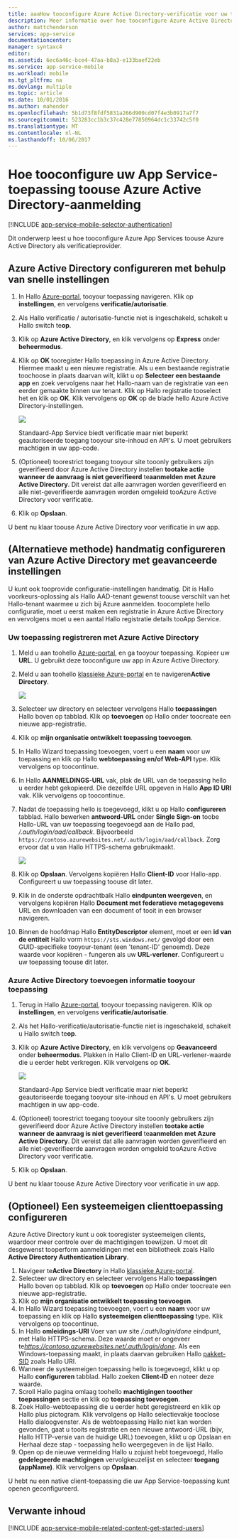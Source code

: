 ```yaml
---
title: aaaHow tooconfigure Azure Active Directory-verificatie voor uw toepassing App Services
description: Meer informatie over hoe tooconfigure Azure Active Directory-verificatie voor uw App Services-toepassing.
author: mattchenderson
services: app-service
documentationcenter: 
manager: syntaxc4
editor: 
ms.assetid: 6ec6a46c-bce4-47aa-b8a3-e133baef22eb
ms.service: app-service-mobile
ms.workload: mobile
ms.tgt_pltfrm: na
ms.devlang: multiple
ms.topic: article
ms.date: 10/01/2016
ms.author: mahender
ms.openlocfilehash: 5b1d73f8fdf5831a266d900cd07f4e3b0917a7f7
ms.sourcegitcommit: 523283cc1b3c37c428e77850964dc1c33742c5f0
ms.translationtype: MT
ms.contentlocale: nl-NL
ms.lasthandoff: 10/06/2017
---
```

# <a name="how-tooconfigure-your-app-service-application-toouse-azure-active-directory-login"></a>Hoe tooconfigure uw App Service-toepassing toouse Azure Active Directory-aanmelding
[!INCLUDE [app-service-mobile-selector-authentication](../../includes/app-service-mobile-selector-authentication.md)]

Dit onderwerp leest u hoe tooconfigure Azure App Services toouse Azure Active Directory als verificatieprovider.

## <a name="express"></a>Azure Active Directory configureren met behulp van snelle instellingen
1. In Hallo [Azure-portal], tooyour toepassing navigeren. Klik op **instellingen**, en vervolgens **verificatie/autorisatie**.
2. Als Hallo verificatie / autorisatie-functie niet is ingeschakeld, schakelt u Hallo switch te**op**.
3. Klik op **Azure Active Directory**, en klik vervolgens op **Express** onder **beheermodus**.
4. Klik op **OK** tooregister Hallo toepassing in Azure Active Directory. Hiermee maakt u een nieuwe registratie. Als u een bestaande registratie toochoose in plaats daarvan wilt, klikt u op **Selecteer een bestaande app** en zoek vervolgens naar het Hallo-naam van de registratie van een eerder gemaakte binnen uw tenant.
   Klik op Hallo registratie tooselect het en klik op **OK**. Klik vervolgens op **OK** op de blade hello Azure Active Directory-instellingen.
   
   ![][0]
   
   Standaard-App Service biedt verificatie maar niet beperkt geautoriseerde toegang tooyour site-inhoud en API's. U moet gebruikers machtigen in uw app-code.
5. (Optioneel) toorestrict toegang tooyour site tooonly gebruikers zijn geverifieerd door Azure Active Directory instellen **tootake actie wanneer de aanvraag is niet geverifieerd** te**aanmelden met Azure Active Directory**. Dit vereist dat alle aanvragen worden geverifieerd en alle niet-geverifieerde aanvragen worden omgeleid tooAzure Active Directory voor verificatie.
6. Klik op **Opslaan**.

U bent nu klaar toouse Azure Active Directory voor verificatie in uw app.

## <a name="advanced"></a>(Alternatieve methode) handmatig configureren van Azure Active Directory met geavanceerde instellingen
U kunt ook tooprovide configuratie-instellingen handmatig. Dit is Hallo voorkeurs-oplossing als Hallo AAD-tenant gewenst toouse verschilt van het Hallo-tenant waarmee u zich bij Azure aanmelden. toocomplete hello configuratie, moet u eerst maken een registratie in Azure Active Directory en vervolgens moet u een aantal Hallo registratie details tooApp Service.

### <a name="register"></a>Uw toepassing registreren met Azure Active Directory
1. Meld u aan toohello [Azure-portal], en ga tooyour toepassing. Kopieer uw **URL**. U gebruikt deze tooconfigure uw app in Azure Active Directory.
2. Meld u aan toohello [klassieke Azure-portal] en te navigeren**Active Directory**.
   
    ![][2]
3. Selecteer uw directory en selecteer vervolgens Hallo **toepassingen** Hallo boven op tabblad. Klik op **toevoegen** op Hallo onder toocreate een nieuwe app-registratie.
4. Klik op **mijn organisatie ontwikkelt toepassing toevoegen**.
5. In Hallo Wizard toepassing toevoegen, voert u een **naam** voor uw toepassing en klik op Hallo **webtoepassing en/of Web-API** type. Klik vervolgens op toocontinue.
6. In Hallo **AANMELDINGS-URL** vak, plak de URL van de toepassing hello u eerder hebt gekopieerd. Die dezelfde URL opgeven in Hallo **App ID URI** vak. Klik vervolgens op toocontinue.
7. Nadat de toepassing hello is toegevoegd, klikt u op Hallo **configureren** tabblad. Hallo bewerken **antwoord-URL** onder **Single Sign-on** toobe Hallo-URL van uw toepassing toegevoegd aan de Hallo pad, */.auth/login/aad/callback*. Bijvoorbeeld `https://contoso.azurewebsites.net/.auth/login/aad/callback`. Zorg ervoor dat u van Hallo HTTPS-schema gebruikmaakt.
   
    ![][3]
8. Klik op **Opslaan**. Vervolgens kopiëren Hallo **Client-ID** voor Hallo-app. Configureert u uw toepassing toouse dit later.
9. Klik in de onderste opdrachtbalk Hallo **eindpunten weergeven**, en vervolgens kopiëren Hallo **Document met federatieve metagegevens** URL en downloaden van een document of tooit in een browser navigeren.
10. Binnen de hoofdmap Hallo **EntityDescriptor** element, moet er een **id van de entiteit** Hallo vorm `https://sts.windows.net/` gevolgd door een GUID-specifieke tooyour-tenant (een 'tenant-ID' genoemd). Deze waarde voor kopiëren - fungeren als uw **URL-verlener**. Configureert u uw toepassing toouse dit later.

### <a name="secrets"></a>Azure Active Directory toevoegen informatie tooyour toepassing
1. Terug in Hallo [Azure-portal], tooyour toepassing navigeren. Klik op **instellingen**, en vervolgens **verificatie/autorisatie**.
2. Als het Hallo-verificatie/autorisatie-functie niet is ingeschakeld, schakelt u Hallo switch te**op**.
3. Klik op **Azure Active Directory**, en klik vervolgens op **Geavanceerd** onder **beheermodus**. Plakken in Hallo Client-ID en URL-verlener-waarde die u eerder hebt verkregen. Klik vervolgens op **OK**.
   
   ![][1]
   
   Standaard-App Service biedt verificatie maar niet beperkt geautoriseerde toegang tooyour site-inhoud en API's. U moet gebruikers machtigen in uw app-code.
4. (Optioneel) toorestrict toegang tooyour site tooonly gebruikers zijn geverifieerd door Azure Active Directory instellen **tootake actie wanneer de aanvraag is niet geverifieerd** te**aanmelden met Azure Active Directory**. Dit vereist dat alle aanvragen worden geverifieerd en alle niet-geverifieerde aanvragen worden omgeleid tooAzure Active Directory voor verificatie.
5. Klik op **Opslaan**.

U bent nu klaar toouse Azure Active Directory voor verificatie in uw app.

## <a name="optional-configure-a-native-client-application"></a>(Optioneel) Een systeemeigen clienttoepassing configureren
Azure Active Directory kunt u ook tooregister systeemeigen clients, waardoor meer controle over de machtigingen toewijzen. U moet dit desgewenst tooperform aanmeldingen met een bibliotheek zoals Hallo **Active Directory Authentication Library**.

1. Navigeer te**Active Directory** in Hallo [klassieke Azure-portal].
2. Selecteer uw directory en selecteer vervolgens Hallo **toepassingen** Hallo boven op tabblad. Klik op **toevoegen** op Hallo onder toocreate een nieuwe app-registratie.
3. Klik op **mijn organisatie ontwikkelt toepassing toevoegen**.
4. In Hallo Wizard toepassing toevoegen, voert u een **naam** voor uw toepassing en klik op Hallo **systeemeigen clienttoepassing** type. Klik vervolgens op toocontinue.
5. In Hallo **omleidings-URI** Voer van uw site */.auth/login/done* eindpunt, met Hallo HTTPS-schema. Deze waarde moet er ongeveer te*https://contoso.azurewebsites.net/.auth/login/done*. Als een Windows-toepassing maakt, in plaats daarvan gebruiken Hallo [pakket-SID](app-service-mobile-dotnet-how-to-use-client-library.md#package-sid) zoals Hallo URI.
6. Wanneer de systeemeigen toepassing hello is toegevoegd, klikt u op Hallo **configureren** tabblad. Hallo zoeken **Client-ID** en noteer deze waarde.
7. Scroll Hallo pagina omlaag toohello **machtigingen tooother toepassingen** sectie en klik op **toepassing toevoegen**.
8. Zoek Hallo-webtoepassing die u eerder hebt geregistreerd en klik op Hallo plus pictogram. Klik vervolgens op Hallo selectievakje tooclose Hallo dialoogvenster. Als de webtoepassing Hallo niet kan worden gevonden, gaat u tooits registratie en een nieuwe antwoord-URL (bijv, Hallo HTTP-versie van de huidige URL) toevoegen, klikt u op Opslaan en Herhaal deze stap - toepassing hello weergegeven in de lijst Hallo.
9. Open op de nieuwe vermelding Hallo u zojuist hebt toegevoegd, Hallo **gedelegeerde machtigingen** vervolgkeuzelijst en selecteer **toegang (appName)**. Klik vervolgens op **Opslaan**.

U hebt nu een native client-toepassing die uw App Service-toepassing kunt openen geconfigureerd.

## <a name="related-content"></a>Verwante inhoud
[!INCLUDE [app-service-mobile-related-content-get-started-users](../../includes/app-service-mobile-related-content-get-started-users.md)]

<!-- Images. -->

[0]: ./media/app-service-mobile-how-to-configure-active-directory-authentication/mobile-app-aad-express-settings.png
[1]: ./media/app-service-mobile-how-to-configure-active-directory-authentication/mobile-app-aad-advanced-settings.png
[2]: ./media/app-service-mobile-how-to-configure-active-directory-authentication/app-service-navigate-aad.png
[3]: ./media/app-service-mobile-how-to-configure-active-directory-authentication/app-service-aad-app-configure.png

<!-- URLs. -->

[Azure-portal]: https://portal.azure.com/
[klassieke Azure-portal]: https://manage.windowsazure.com/
[alternative method]:#advanced
